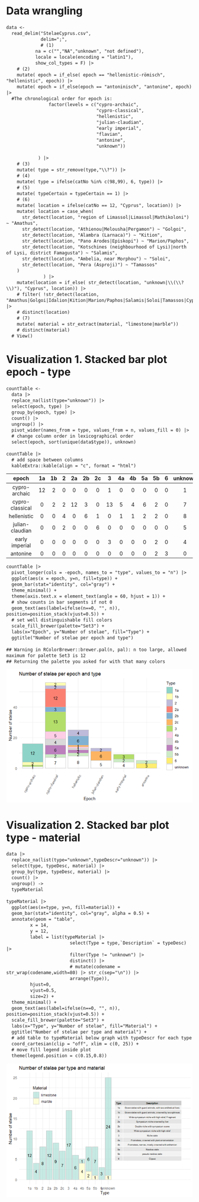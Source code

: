 # Data wrangling

    data <-
      read_delim("StelaeCyprus.csv",
                 delim=";",
                 # (1)
               na = c("","NA","unknown", "not defined"),
               locale = locale(encoding = "latin1"),
               show_col_types = F) |>
        # (2)
        mutate( epoch = if_else( epoch == "hellenistic-römisch", "hellenistic", epoch)) |>
        mutate( epoch = if_else(epoch == "antoninisch", "antonine", epoch) |>
      #The chronological order for epoch is:
                    factor(levels = c("cypro-archaic",
                                      "cypro-classical",
                                      "hellenistic",
                                      "julian-claudian",
                                      "early imperial",
                                      "flavian",
                                      "antonine",
                                      "unknown"))

                ) |>
        # (3)
        mutate( type = str_remove(type,"\\?")) |>
        # (4)
        mutate( type = ifelse(catNo %in% c(98,99), 6, type)) |>
        # (5)
        mutate( typeCertain = typeCertain == 1) |>
        # (6)
        mutate( location = ifelse(catNo == 12, "Cyprus", location)) |>
        mutate( location = case_when(
          str_detect(location, "region of Limassol|Limassol|Mathikoloni") ~ "Amathus",
          str_detect(location, "Athienou|Melousha|Pergamon") ~ "Golgoi",
          str_detect(location, "Alambra (Larnaca)") ~ "Kition",
          str_detect(location, "Pano Arodes|Episkopi") ~ "Marion/Paphos",
          str_detect(location, "Kotschines (neighbourhood of Lysi)|north of Lysi, district Famagusta") ~ "Salamis",
          str_detect(location, "Ambelia, near Morphou") ~ "Soloi",
          str_detect(location, "Pera (Asproji)") ~ "Tamassos"
        )
                  ) |>
        mutate(location = if_else( str_detect(location, "unknown|\\(\\?\\)"), "Cyprus", location)) |>
        # filter( !str_detect(location, "Amathus|Golgoi|Idalion|Kition|Marion/Paphos|Salamis|Soloi|Tamassos|Cyprus")) |>
        # distinct(location)
        # (7)
        mutate( material = str_extract(material, "limestone|marble"))
        # distinct(material)
      # View()

# Visualization 1. Stacked bar plot epoch - type

    countTable <-
      data |>
      replace_na(list(type="unknown")) |>
      select(epoch, type) |>
      group_by(epoch, type) |>
      count() |>
      ungroup() |>
      pivot_wider(names_from = type, values_from = n, values_fill = 0) |>
      # change column order in lexicographical order
      select(epoch, sort(unique(data$type)), unknown)

    countTable |> 
      # add space between columns
      kableExtra::kable(align = "c", format = "html") 

<table>
<thead>
<tr>
<th style="text-align:center;">
epoch
</th>
<th style="text-align:center;">
1a
</th>
<th style="text-align:center;">
1b
</th>
<th style="text-align:center;">
2
</th>
<th style="text-align:center;">
2a
</th>
<th style="text-align:center;">
2b
</th>
<th style="text-align:center;">
2c
</th>
<th style="text-align:center;">
3
</th>
<th style="text-align:center;">
4a
</th>
<th style="text-align:center;">
4b
</th>
<th style="text-align:center;">
5a
</th>
<th style="text-align:center;">
5b
</th>
<th style="text-align:center;">
6
</th>
<th style="text-align:center;">
unknown
</th>
</tr>
</thead>
<tbody>
<tr>
<td style="text-align:center;">
cypro-archaic
</td>
<td style="text-align:center;">
12
</td>
<td style="text-align:center;">
2
</td>
<td style="text-align:center;">
0
</td>
<td style="text-align:center;">
0
</td>
<td style="text-align:center;">
0
</td>
<td style="text-align:center;">
0
</td>
<td style="text-align:center;">
1
</td>
<td style="text-align:center;">
0
</td>
<td style="text-align:center;">
0
</td>
<td style="text-align:center;">
0
</td>
<td style="text-align:center;">
0
</td>
<td style="text-align:center;">
0
</td>
<td style="text-align:center;">
1
</td>
</tr>
<tr>
<td style="text-align:center;">
cypro-classical
</td>
<td style="text-align:center;">
0
</td>
<td style="text-align:center;">
2
</td>
<td style="text-align:center;">
2
</td>
<td style="text-align:center;">
12
</td>
<td style="text-align:center;">
3
</td>
<td style="text-align:center;">
0
</td>
<td style="text-align:center;">
13
</td>
<td style="text-align:center;">
5
</td>
<td style="text-align:center;">
4
</td>
<td style="text-align:center;">
6
</td>
<td style="text-align:center;">
2
</td>
<td style="text-align:center;">
0
</td>
<td style="text-align:center;">
7
</td>
</tr>
<tr>
<td style="text-align:center;">
hellenistic
</td>
<td style="text-align:center;">
0
</td>
<td style="text-align:center;">
0
</td>
<td style="text-align:center;">
4
</td>
<td style="text-align:center;">
0
</td>
<td style="text-align:center;">
6
</td>
<td style="text-align:center;">
1
</td>
<td style="text-align:center;">
0
</td>
<td style="text-align:center;">
1
</td>
<td style="text-align:center;">
1
</td>
<td style="text-align:center;">
2
</td>
<td style="text-align:center;">
2
</td>
<td style="text-align:center;">
0
</td>
<td style="text-align:center;">
8
</td>
</tr>
<tr>
<td style="text-align:center;">
julian-claudian
</td>
<td style="text-align:center;">
0
</td>
<td style="text-align:center;">
0
</td>
<td style="text-align:center;">
2
</td>
<td style="text-align:center;">
0
</td>
<td style="text-align:center;">
0
</td>
<td style="text-align:center;">
6
</td>
<td style="text-align:center;">
0
</td>
<td style="text-align:center;">
0
</td>
<td style="text-align:center;">
0
</td>
<td style="text-align:center;">
0
</td>
<td style="text-align:center;">
0
</td>
<td style="text-align:center;">
0
</td>
<td style="text-align:center;">
5
</td>
</tr>
<tr>
<td style="text-align:center;">
early imperial
</td>
<td style="text-align:center;">
0
</td>
<td style="text-align:center;">
0
</td>
<td style="text-align:center;">
0
</td>
<td style="text-align:center;">
0
</td>
<td style="text-align:center;">
0
</td>
<td style="text-align:center;">
0
</td>
<td style="text-align:center;">
3
</td>
<td style="text-align:center;">
0
</td>
<td style="text-align:center;">
0
</td>
<td style="text-align:center;">
0
</td>
<td style="text-align:center;">
2
</td>
<td style="text-align:center;">
0
</td>
<td style="text-align:center;">
4
</td>
</tr>
<tr>
<td style="text-align:center;">
antonine
</td>
<td style="text-align:center;">
0
</td>
<td style="text-align:center;">
0
</td>
<td style="text-align:center;">
0
</td>
<td style="text-align:center;">
0
</td>
<td style="text-align:center;">
0
</td>
<td style="text-align:center;">
0
</td>
<td style="text-align:center;">
0
</td>
<td style="text-align:center;">
0
</td>
<td style="text-align:center;">
0
</td>
<td style="text-align:center;">
0
</td>
<td style="text-align:center;">
2
</td>
<td style="text-align:center;">
3
</td>
<td style="text-align:center;">
0
</td>
</tr>
</tbody>
</table>

    countTable |>
      pivot_longer(cols = -epoch, names_to = "type", values_to = "n") |>
      ggplot(aes(x = epoch, y=n, fill=type)) +
      geom_bar(stat="identity", col="gray") +
      theme_minimal() +
      theme(axis.text.x = element_text(angle = 60, hjust = 1)) +
      # show counts in bar segments if not 0
      geom_text(aes(label=ifelse(n==0, "", n)), position=position_stack(vjust=0.5)) +
      # set well distinguishable fill colors
      scale_fill_brewer(palette="Set3") +
      labs(x="Epoch", y="Number of stelae", fill="Type") +
      ggtitle("Number of stelae per epoch and type")

    ## Warning in RColorBrewer::brewer.pal(n, pal): n too large, allowed maximum for palette Set3 is 12
    ## Returning the palette you asked for with that many colors

![](martin_files/figure-markdown_strict/plot.epoch.type-1.png)

# Visualization 2. Stacked bar plot type - material

    data |>
      replace_na(list(type="unknown",typeDescr="unknown")) |>
      select(type, typeDesc, material) |>
      group_by(type, typeDesc, material) |>
      count() |>
      ungroup() ->
      typeMaterial

    typeMaterial |>
      ggplot(aes(x=type, y=n, fill=material)) +
      geom_bar(stat="identity", col="gray", alpha = 0.5) +
      annotate(geom = "table",
             x = 14,
             y = 12,
             label = list(typeMaterial |>
                            select(Type = type,`Description` = typeDesc) |>
                            filter(Type != "unknown") |>
                            distinct() |>
                            # mutate(codename = str_wrap(codename,width=80) |> str_c(sep="\n")) |>
                            arrange(Type)),
             hjust=0,
             vjust=0.5,
             size=2) +
      theme_minimal() +
      geom_text(aes(label=ifelse(n==0, "", n)), position=position_stack(vjust=0.5)) +
      scale_fill_brewer(palette="Set3") +
      labs(x="Type", y="Number of stelae", fill="Material") +
      ggtitle("Number of stelae per type and material") +
      # add table to typeMaterial below graph with typeDescr for each type
      coord_cartesian(clip = "off", xlim = c(0, 25)) +
      # move fill legend inside plot
      theme(legend.position = c(0.15,0.8))

![](martin_files/figure-markdown_strict/plot.type.material-1.png)
